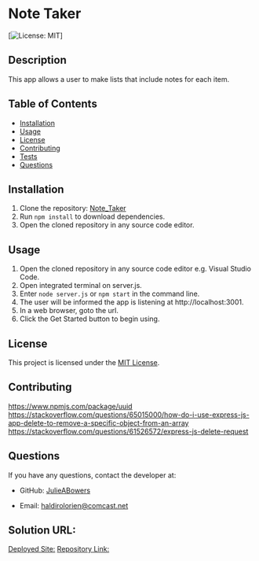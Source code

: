 # Note Taker

[![License: MIT](https://img.shields.io/badge/License-MIT-yellow.svg)]

## Description

This app allows a user to make lists that include notes for each item. 

## Table of Contents

- [Installation](#installation)
- [Usage](#usage)
- [License](#license)
- [Contributing](#contributing)
- [Tests](#tests)
- [Questions](#questions)
## Installation

1. Clone the repository: [Note_Taker](https://github.com/JulieABowers/Note_Taker)
2. Run `npm install` to download dependencies. 
3. Open the cloned repository in any source code editor.

## Usage

1. Open the cloned repository in any source code editor e.g. Visual Studio Code.
2. Open integrated terminal on server.js.
3. Enter `node server.js` or `npm start` in the command line.
4. The user will be informed the app is listening at http://localhost:3001.
5. In a web browser, goto the url.
6. Click the Get Started button to begin using.

## License

This project is licensed under the [MIT License](https://opensource.org/licenses/MIT).

## Contributing

<https://www.npmjs.com/package/uuid>
<https://stackoverflow.com/questions/65015000/how-do-i-use-express-js-app-delete-to-remove-a-specific-object-from-an-array>
<https://stackoverflow.com/questions/61526572/express-js-delete-request>


## Questions

If you have any questions, contact the developer at:

- GitHub: [JulieABowers](https://github.com/JulieABowers)

- Email: haldirolorien@comcast.net

## Solution URL:
[Deployed Site:](https://shielded-savannah-12539-3a877d35db1c.herokuapp.com/)
[Repository Link:](https://github.com/JulieABowers/Note_Taker)


